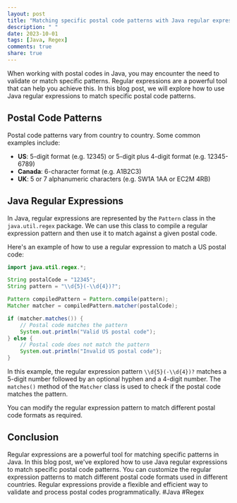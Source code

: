 ```yaml
---
layout: post
title: "Matching specific postal code patterns with Java regular expressions"
description: " "
date: 2023-10-01
tags: [Java, Regex]
comments: true
share: true
---
```


When working with postal codes in Java, you may encounter the need to validate or match specific patterns. Regular expressions are a powerful tool that can help you achieve this. In this blog post, we will explore how to use Java regular expressions to match specific postal code patterns.

## Postal Code Patterns

Postal code patterns vary from country to country. Some common examples include:

- **US**: 5-digit format (e.g. 12345) or 5-digit plus 4-digit format (e.g. 12345-6789)
- **Canada**: 6-character format (e.g. A1B2C3)
- **UK**: 5 or 7 alphanumeric characters (e.g. SW1A 1AA or EC2M 4RB)

## Java Regular Expressions

In Java, regular expressions are represented by the `Pattern` class in the `java.util.regex` package. We can use this class to compile a regular expression pattern and then use it to match against a given postal code.

Here's an example of how to use a regular expression to match a US postal code:

```java
import java.util.regex.*;

String postalCode = "12345";
String pattern = "\\d{5}(-\\d{4})?";

Pattern compiledPattern = Pattern.compile(pattern);
Matcher matcher = compiledPattern.matcher(postalCode);

if (matcher.matches()) {
    // Postal code matches the pattern
    System.out.println("Valid US postal code");
} else {
    // Postal code does not match the pattern
    System.out.println("Invalid US postal code");
}
```

In this example, the regular expression pattern `\\d{5}(-\\d{4})?` matches a 5-digit number followed by an optional hyphen and a 4-digit number. The `matches()` method of the `Matcher` class is used to check if the postal code matches the pattern.

You can modify the regular expression pattern to match different postal code formats as required.

## Conclusion

Regular expressions are a powerful tool for matching specific patterns in Java. In this blog post, we've explored how to use Java regular expressions to match specific postal code patterns. You can customize the regular expression patterns to match different postal code formats used in different countries. Regular expressions provide a flexible and efficient way to validate and process postal codes programmatically. #Java #Regex